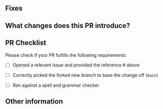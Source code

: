 <!-- 🚨 It is essential to submit a relevant Issue which will be resolved by this PR unless it's a simple typographical error. 
Do Not skip any instructions and information mentioned below as they are all required and essential to evaluate and test the PR. By fulfilling all the required information         you will be able to reduce the volume of questions and most likely help merge the PR faster 🚨 --> 

<!-- When opening a PR, start by forking this repository. Then, you'll need to create a new branch derived from the forked `main` branch. 
Once you have established all the changes in the forked branch then sync your PR with the main branch of [WindowsCommunityToolkit-wiki](https://github.com/windows-toolkit/WindowsCommunityToolkit-wiki/pulls) repository -->


## Fixes # 
<!-- Add the relevant issue number after the "#" mentioned above for ex: Fixes #12 which will link this PR to the issue. If it's just a simple typo fix there is no need for the issue or issue # -->


## What changes does this PR introduce?
<!-- Please describe the updated information in detail -->


## PR Checklist

Please check if your PR fulfills the following requirements:

- [ ] Opened a relevant issue and provided the reference # above <!-- Do not check this if you did not open an issue because it was just a simple typo fix -->
- [ ] Correctly picked the forked new branch to base the change off (`main`)
- [ ] Ran against a spell and grammar checker 


## Other information
